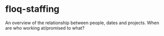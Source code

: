 # floq-staffing
An overview of the relationship between people, dates and projects.  When are who working at/promised to what?
